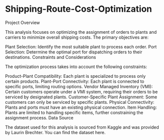 # Shipping-Route-Cost-Optimization
Project Overview

This analysis focuses on optimizing the assignment of orders to plants and carriers to minimize overall shipping costs. The primary objectives are:

Plant Selection: Identify the most suitable plant to process each order.
Port Selection: Determine the optimal port for dispatching orders to their destinations.
Constraints and Considerations

The optimization process takes into account the following constraints:

Product-Plant Compatibility: Each plant is specialized to process only certain products.
Plant-Port Connectivity: Each plant is connected to specific ports, limiting routing options.
Vendor Managed Inventory (VMI): Certain customers operate under a VMI system, requiring their orders to be serviced by designated plants.
Customer-Specific Plant Assignment: Some customers can only be serviced by specific plants.
Physical Connectivity: Plants and ports must have an existing physical connection.
Item Handling: Plants are limited to handling specific items, further constraining the assignment process.
Data Source

The dataset used for this analysis is sourced from Kaggle and was provided by Laurin Brechter. You can find the dataset here.
